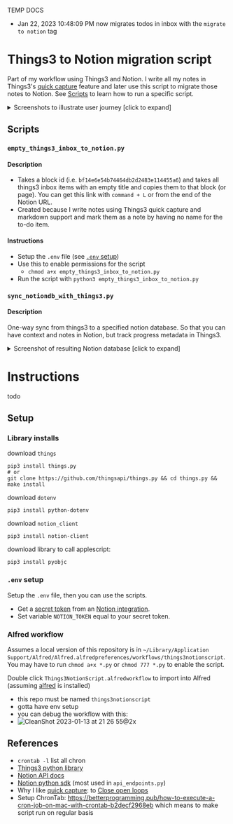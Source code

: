 TEMP DOCS
- Jan 22, 2023 10:48:09 PM now migrates todos in inbox with the `migrate to notion` tag

# Things3 to Notion migration script

Part of my workflow using Things3 and Notion. I write all my notes in Things3's [quick capture](https://culturedcode.com/things/support/articles/2249437/) feature and later use this script to migrate those notes to Notion. See [Scripts](#scripts) to learn how to run a specific script.

<details><summary>Screenshots to illustrate user journey [click to expand]</summary>

<div align="center">
<img width="1840" alt="image" src="https://user-images.githubusercontent.com/53503018/194209594-50fc1ac6-993c-4f3f-94cd-2204f794c07c.png">
<p>Original inbox where I mark notes that I want to migrate to Notion by not titling them.</p>
</div>

<div align="center">
<img width="1840" alt="image" src="https://user-images.githubusercontent.com/53503018/194209675-8ae09dc6-21ee-4500-9cde-35365c9aefe4.png">
  <p>Create new Notion page and copy link with <code>command + L</code></p>
</div>

<div align="center">
<img width="690" alt="image" src="https://user-images.githubusercontent.com/53503018/194209712-57165b79-262e-4c66-907f-21a771fb3f90.png">
  <p>Strip the ID from the link using Things3's <a href="https://culturedcode.com/things/support/articles/2249437/">quick capture</a> as a place to edit text. This is also how I wrote all the notes.</p>
</div>

<div align="center">
<img width="1840" alt="image" src="https://user-images.githubusercontent.com/53503018/194209916-b5c20ba8-a708-4ced-95fd-43e145a4edab.png">
<p>Run script.</p>
</div>

<div align="center">
<img width="1840" alt="image" src="https://user-images.githubusercontent.com/53503018/194210014-95f91c71-4b05-483d-84fd-7c39077ca6f6.png">
<p>Result in Notion.</p>
</div>

<div align="center">
<img width="1840" alt="image" src="https://user-images.githubusercontent.com/53503018/194210114-0e3b1e03-e05f-4f86-81f9-601a46e929f9.png">
<p>Manually delete empty items.</p>
</div>

</details>

## Scripts

### `empty_things3_inbox_to_notion.py`

#### Description
  - Takes a block id (i.e. `bf14e6e54b74464db2d2483e114455a6`) and takes all things3 inbox items with an empty title and copies them to that block (or page). You can get this link with `command + L` or from the end of the Notion URL.
  - Created because I write notes using Things3 quick capture and markdown support and mark them as a note by having no name for the to-do item.

#### Instructions
  - Setup the `.env` file (see [`.env` setup](#env-setup))
  - Use this to enable permissions for the script
    - `chmod a+x empty_things3_inbox_to_notion.py`
  - Run the script with `python3 empty_things3_inbox_to_notion.py`

### `sync_notiondb_with_things3.py`

#### Description

One-way sync from things3 to a specified notion database. So that you can have context and notes in Notion, but track progress metadata in Things3.

<details><summary>Screenshot of resulting Notion database [click to expand]</summary>
  <img width="1840" alt="image" src="https://user-images.githubusercontent.com/53503018/200147235-30ffb84a-621e-4f44-829a-a6789b52bb1e.png">
</details>


# Instructions

todo

## Setup

### Library installs

download `things`

```
pip3 install things.py
# or
git clone https://github.com/thingsapi/things.py && cd things.py && make install
```

download `dotenv`

```
pip3 install python-dotenv
```

download `notion_client`

```
pip3 install notion-client
```

download library to call applescript:

```
pip3 install pyobjc
```

### `.env` setup

Setup the `.env` file, then you can use the scripts.

- Get a [secret token](https://developers.notion.com/docs/authorization) from an [Notion integration](https://www.notion.so/help/create-integrations-with-the-notion-api).
- Set variable `NOTION_TOKEN` equal to your secret token.

### Alfred workflow

Assumes a local version of this repository is in `~/Library/Application Support/Alfred/Alfred.alfredpreferences/workflows/things3notionscript`. You may have to run `chmod a+x *.py` or `chmod 777 *.py` to enable the script.

Double click `Things3NotionScript.alfredworkflow` to import into Alfred (assuming [alfred](https://www.alfredapp.com/) is installed)

- this repo must be named `things3notionscript`
- gotta have env setup
- you can debug the workflow with this:
- ![CleanShot 2023-01-13 at 21 26 55@2x](https://user-images.githubusercontent.com/53503018/212457477-6748f80b-49d9-4b85-aab2-2d1e57006ab9.png)

## References

- `crontab -l` list all chron
- [Things3 python library](https://github.com/thingsapi/things.py#documentation)
- [Notion API docs](https://developers.notion.com/docs/getting-started)
- [Notion python sdk](https://github.com/ramnes/notion-sdk-py) (most used in `api_endpoints.py`)
- Why I like [quick capture](https://culturedcode.com/things/support/articles/2249437/): to [Close open loops](https://notes.andymatuschak.org/z8d4eJNaKrVDGTFpqRnQUPRkexB7K6XbcffAV)
- Setup ChronTab: https://betterprogramming.pub/how-to-execute-a-cron-job-on-mac-with-crontab-b2decf2968eb which means to make script run on regular basis
